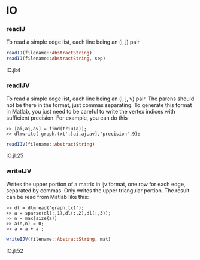 # IO
### readIJ
To read a simple edge list, each line being an (i, j) pair


```julia
readIJ(filename::AbstractString)
readIJ(filename::AbstractString, sep)
```

IO.jl:4



### readIJV
To read a simple edge list, each line being an (i, j, v) pair. The parens should not be there in the format, just commas separating. To generate this format in Matlab, you just need to be careful to write the vertex indices with sufficient precision.  For example, you can do this

```
>> [ai,aj,av] = find(triu(a));
>> dlmwrite('graph.txt',[ai,aj,av],'precision',9);
```


```julia
readIJV(filename::AbstractString)
```

IO.jl:25



### writeIJV
Writes the upper portion of a matrix in ijv format, one row for each edge, separated by commas.  Only writes the upper triangular portion. The result can be read from Matlab like this:

```
>> dl = dlmread('graph.txt');
>> a = sparse(dl(:,1),dl(:,2),dl(:,3));
>> n = max(size(a))
>> a(n,n) = 0;
>> a = a + a';
```


```julia
writeIJV(filename::AbstractString, mat)
```

IO.jl:52



